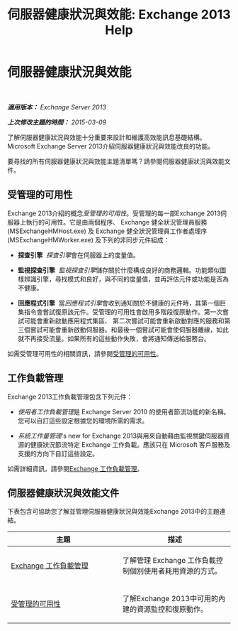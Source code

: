 ﻿---
title: '伺服器健康狀況與效能: Exchange 2013 Help'
TOCTitle: 伺服器健康狀況與效能
ms:assetid: 9d1fdec8-8273-4c71-88f1-b4edfd542c4f
ms:mtpsurl: https://technet.microsoft.com/zh-tw/library/JJ150551(v=EXCHG.150)
ms:contentKeyID: 50473848
ms.date: 05/21/2018
mtps_version: v=EXCHG.150
ms.translationtype: MT
---

# 伺服器健康狀況與效能

 

_**適用版本：** Exchange Server 2013_

_**上次修改主題的時間：** 2015-03-09_

了解伺服器健康狀況與效能十分重要來設計和維護高效能訊息基礎結構。Microsoft Exchange Server 2013介紹伺服器健康狀況與效能改良的功能。

要尋找的所有伺服器健康狀況與效能主題清單嗎？請參閱伺服器健康狀況與效能文件。

## 受管理的可用性

Exchange 2013介紹的概念*受管理的可用性*。受管理的每一部Exchange 2013伺服器上執行的可用性。它是由兩個程序、 Exchange 健全狀況管理員服務 (MSExchangeHMHost.exe) 及 Exchange 健全狀況管理員工作者處理序 (MSExchangeHMWorker.exe) 及下列的非同步元件組成：

  - **探查引擎**  *探查引擎*會在伺服器上的度量值。

  - **監視探查引擎**  *監視探查引擎*儲存關於什麼構成良好的商務邏輯。功能類似圖樣辨識引擎，尋找模式和良好，與不同的度量值，並再評估元件或功能是否為不健康。

  - **回應程式引擎**  當*回應程式引擎*會收到通知關於不健康的元件時，其第一個巨集指令會嘗試復原該元件。受管理的可用性會啟用多階段復原動作。第一次嘗試可能會重新啟動應用程式集區、 第二次嘗試可能會重新啟動對應的服務和第三個嘗試可能會重新啟動伺服器。和最後一個嘗試可能會使伺服器離線，如此就不再接受流量。如果所有的這些動作失敗，會將通知傳送給服務台。

如需受管理可用性的相關資訊，請參閱[受管理的可用性](managed-availability-exchange-2013-help.md)。

## 工作負載管理

Exchange 2013工作負載管理包含下列元件：

  - *使用者工作負載管理*是 Exchange Server 2010 的使用者節流功能的新名稱。您可以自訂這些設定根據您的環境所需的需求。

  - *系統工作量管理*'s new for Exchange 2013與用來自動藉由監視關鍵伺服器資源的健康狀況節流特定 Exchange 工作負載。應該只在 Microsoft 客戶服務及支援的方向下自訂這些設定。

如需詳細資訊，請參閱[Exchange 工作負載管理](exchange-workload-management-exchange-2013-help.md)。

## 伺服器健康狀況與效能文件

下表包含可協助您了解並管理伺服器健康狀況與效能Exchange 2013中的主題連結。


<table>
<colgroup>
<col style="width: 50%" />
<col style="width: 50%" />
</colgroup>
<thead>
<tr class="header">
<th>主題</th>
<th>描述</th>
</tr>
</thead>
<tbody>
<tr class="odd">
<td><p><a href="exchange-workload-management-exchange-2013-help.md">Exchange 工作負載管理</a></p></td>
<td><p>了解管理 Exchange 工作負載控制個別使用者耗用資源的方式。</p></td>
</tr>
<tr class="even">
<td><p><a href="managed-availability-exchange-2013-help.md">受管理的可用性</a></p></td>
<td><p>了解Exchange 2013中可用的內建的資源監控和復原動作。</p></td>
</tr>
</tbody>
</table>


